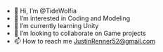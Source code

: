 - 👋 Hi, I’m @TideWolfia
- 👀 I’m interested in Coding and Modeling
- 🌱 I’m currently learning Unity
- 💞️ I’m looking to collaborate on Game projects
- 📫 How to reach me JustinRenner52@gmail.com

<!---
TideWolfia/TideWolfia is a ✨ special ✨ repository because its `README.md` (this file) appears on your GitHub profile.
You can click the Preview link to take a look at your changes.
--->
